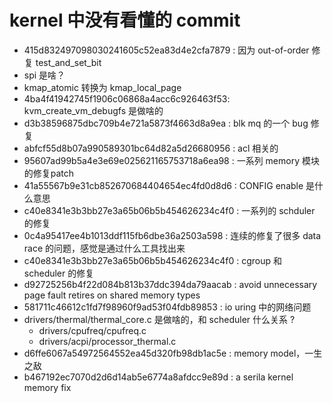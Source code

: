 # kernel 中没有看懂的 commit

- 415d832497098030241605c52ea83d4e2cfa7879 : 因为 out-of-order 修复 test_and_set_bit
- spi 是啥？
- kmap_atomic 转换为 kmap_local_page
- 4ba4f41942745f1906c06868a4acc6c926463f53: kvm_create_vm_debugfs 是做啥的
- d3b38596875dbc709b4e721a5873f4663d8a9ea : blk mq 的一个 bug 修复
- abfcf55d8b07a990589301bc64d82a5d26680956 : acl 相关的
- 95607ad99b5a4e3e69e025621165753718a6ea98 : 一系列 memory 模块的修复patch
- 41a55567b9e31cb852670684404654ec4fd0d8d6 : CONFIG enable 是什么意思
- c40e8341e3b3bb27e3a65b06b5b454626234c4f0 : 一系列的 schduler 的修复
- 0c4a95417ee4b1013ddf115fb6dbe36a2503a598 : 连续的修复了很多 data race 的问题，感觉是通过什么工具找出来
- c40e8341e3b3bb27e3a65b06b5b454626234c4f0 : cgroup 和 scheduler 的修复
- d92725256b4f22d084b813b37ddc394da79aacab : avoid unnecessary page fault retires on shared memory types
- 581711c46612c1fd7f98960f9ad53f04fdb89853 : io uring 中的网络问题
- drivers/thermal/thermal_core.c 是做啥的，和 scheduler 什么关系 ?
  - drivers/cpufreq/cpufreq.c
  - drivers/acpi/processor_thermal.c
- d6ffe6067a54972564552ea45d320fb98db1ac5e : memory model，一生之敌
- b467192ec7070d2d6d14ab5e6774a8afdcc9e89d : a serila kernel memory fix
